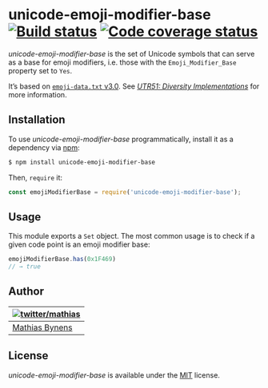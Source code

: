 # unicode-emoji-modifier-base [![Build status](https://travis-ci.org/mathiasbynens/unicode-emoji-modifier-base.svg?branch=master)](https://travis-ci.org/mathiasbynens/unicode-emoji-modifier-base) [![Code coverage status](https://img.shields.io/codecov/c/github/mathiasbynens/unicode-emoji-modifier-base.svg)](https://codecov.io/gh/mathiasbynens/unicode-emoji-modifier-base)

_unicode-emoji-modifier-base_ is the set of Unicode symbols that can serve as a base for emoji modifiers, i.e. those with the `Emoji_Modifier_Base` property set to `Yes`.

It’s based on [`emoji-data.txt` v3.0](http://unicode.org/Public/emoji/3.0/emoji-data.txt). See [_UTR51: Diversity Implementations_](http://unicode.org/reports/tr51/#Diversity_Implementations) for more information.

## Installation

To use _unicode-emoji-modifier-base_ programmatically, install it as a dependency via [npm](https://www.npmjs.com/):

```bash
$ npm install unicode-emoji-modifier-base
```

Then, `require` it:

```js
const emojiModifierBase = require('unicode-emoji-modifier-base');
```

## Usage

This module exports a `Set` object. The most common usage is to check if a given code point is an emoji modifier base:

```js
emojiModifierBase.has(0x1F469)
// → true
```

## Author

| [![twitter/mathias](https://gravatar.com/avatar/24e08a9ea84deb17ae121074d0f17125?s=70)](https://twitter.com/mathias "Follow @mathias on Twitter") |
|---|
| [Mathias Bynens](https://mathiasbynens.be/) |

## License

_unicode-emoji-modifier-base_ is available under the [MIT](https://mths.be/mit) license.
